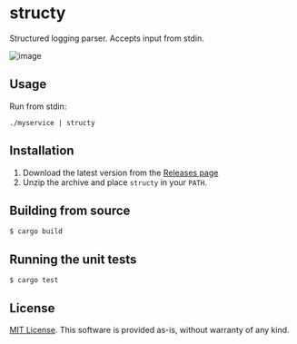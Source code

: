 # structy

Structured logging parser. Accepts input from stdin.

![image](https://user-images.githubusercontent.com/540290/35493594-85e5bc58-0482-11e8-886e-b7e83003b4a7.png)

## Usage

Run from stdin:

```
./myservice | structy
```

## Installation

1. Download the latest version from the [Releases page](https://github.com/bosgood/structy/releases)
2. Unzip the archive and place `structy` in your `PATH`.

## Building from source

```
$ cargo build
```

## Running the unit tests

```
$ cargo test
```

## License

[MIT License](https://github.com/bosgood/structy/blob/master/LICENSE). This software is provided as-is, without warranty of any kind.
